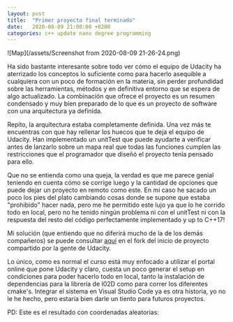 ```yaml
---
layout: post
title:  "Primer proyecto final terminado"
date:   2020-08-09 21:00:00 +0200
categories: c++ update nano degree programming
---
```

![Map](/assets/Screenshot from 2020-08-09 21-26-24.png)

Ha sido bastante interesante sobre todo ver cómo el equipo de Udacity ha aterrizado los conceptos lo suficiente como para hacerlo asequible a cualquiera con un poco de formación en la materia, sin perder profundidad sobre las herramientas, métodos y en definitiva entorno que se espera de algo actualizado. La combinación que ofrece el proyecto es un resumen condensado y muy bien preparado de lo que es un proyecto de software con una arquitectura ya definida.

Repito, la arquitectura estaba completamente definida. Una vez más te encuentras con que hay rellenar los huecos que te deja el equipo de Udacity. Han implementado un unitTest que puede ayudarte a verificar antes de lanzarlo sobre un mapa real que todas las funciones cumplen las restricciones que el programador que diseñó el proyecto tenía pensado para ello. 

Que no se entienda como una queja, la verdad es que me parece genial teniendo en cuenta cómo se corrige luego y la cantidad de opciones que puede dejar un proyecto en remoto como este. En mi caso he sacado un poco los pies del plato cambiando cosas donde se supone que estaba "prohibido" hacer nada, pero me he permitido este lujo ya que lo he corrido todo en local, pero no he tenido ningún problema ni con el unitTest ni con la respuesta del resto del código perfectamente implementado y up to C++17!

Mi solución (que entiendo que no diferirá mucho de la de los demás compañeros) se puede consultar [aquí](https://github.com/joscormir/CppND-Route-Planning-Project) en el fork del inicio de proyecto compartido por la gente de Udacity.

Lo único, como es normal el curso está muy enfocado a utilizar el portal online que pone Udacity y claro, cuesta un poco generar el setup en condiciones para poder hacerlo todo en local, tanto la instalación de dependencias para la librería de I02D como para correr los diferentes cmake's. Integrar el sistema en Visual Studio Code ya es otra historia, yo no le he hecho, pero estaría bien darle un tiento para futuros proyectos.

PD: Este es el resultado con coordenadas aleatorias:

